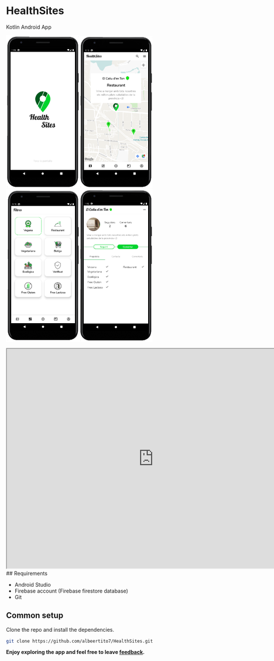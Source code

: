 # HealthSites
Kotlin Android App

<img src="assets/screen-hero.png" width="200"/><img src="assets/custom-window.png" width="200"/><img src="assets/filters.png" width="200"/><img src="assets/healthsite-profile.png" width="200"/>

<iframe src="http://healthsites.herokuapp.com/" width="800" height="600"></iframe>
## Requirements

* Android Studio
* Firebase account (Firebase firestore database)
* Git

## Common setup

Clone the repo and install the dependencies.

```bash
git clone https://github.com/albeertito7/HealthSites.git
```

<b>Enjoy exploring the app and feel free to leave <a href="https://github.com/albeertito7/HealthSites/issues/new">feedback</a>.</b>

